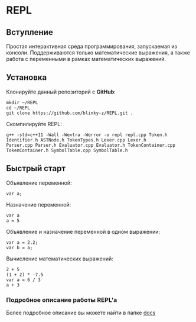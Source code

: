 # REPL

## Вступление
Простая интерактивная среда программирования, запускаемая из консоли. Поддерживаются только математические выражения, а также работа
с переменными в рамках математических выражений.

## Установка

Клонируйте данный репозиторий с **GitHub**:

```
mkdir ~/REPL
cd ~/REPL
git clone https://github.com/blinky-z/REPL.git .
```

Скомпилируйте REPL:
```
g++ -std=c++11 -Wall -Wextra -Werror -o repl repl.cpp Token.h Identifier.h ASTNode.h TokenTypes.h Lexer.cpp Lexer.h
Parser.cpp Parser.h Evaluator.cpp Evaluator.h TokenContainer.cpp TokenContainer.h SymbolTable.cpp SymbolTable.h
```

## Быстрый старт

Объявление переменной:
```
var a;
```

Назначение переменной:
```
var a
a = 5
```

Объявление и назначение переменной в одном выражении:
```
var a = 2.2;
var b = a;
```

Вычисление математических выражений:
```
2 + 5
(1 + 2) * -7.5
var a = 6 / 3
a + 3
```

### Подробное описание работы REPL'а
Более подробное описание вы можете найти в папке [docs](https://github.com/blinky-z/REPL/tree/master/docs/ru)